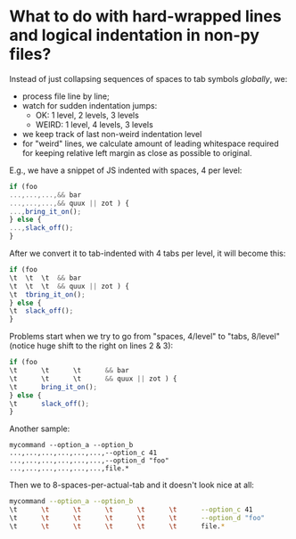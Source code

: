 # What to do with hard-wrapped lines and logical indentation in non-py files?

Instead of just collapsing sequences of spaces to tab symbols _globally_, we:

- process file line by line;
- watch for sudden indentation jumps:
    - OK: 1 level, 2 levels, 3 levels
    - WEIRD: 1 level, 4 levels, 3 levels
- we keep track of last non-weird indentation level
- for "weird" lines, we calculate amount of leading whitespace required
  for keeping relative left margin as close as possible to original.

E.g., we have a snippet of JS indented with spaces, 4 per level:

```javascript
if (foo 
...,...,...,&& bar
...,...,...,&& quux || zot ) {
...,bring_it_on();
} else {
...,slack_off();
}
```

After we convert it to tab-indented with 4 tabs per level, it will become this:

```javascript
if (foo 
\t  \t  \t  && bar
\t  \t  \t  && quux || zot ) {
\t  tbring_it_on();
} else {
\t  slack_off();
}
```

Problems start when we try to go from "spaces, 4/level" to "tabs, 8/level"
(notice huge shift to the right on lines 2 & 3):

```javascript
if (foo 
\t      \t      \t      && bar
\t      \t      \t      && quux || zot ) {
\t      bring_it_on();
} else {
\t      slack_off();
}
```

Another sample:

```shellscript
mycommand --option_a --option_b
...,...,...,...,...,...,--option_c 41
...,...,...,...,...,...,--option_d "foo"
...,...,...,...,...,...,file.*
```

Then we to 8-spaces-per-actual-tab and it doesn't look nice at all:

```sh
mycommand --option_a --option_b
\t      \t      \t      \t      \t      \t      --option_c 41
\t      \t      \t      \t      \t      \t      --option_d "foo"
\t      \t      \t      \t      \t      \t      file.*
```
